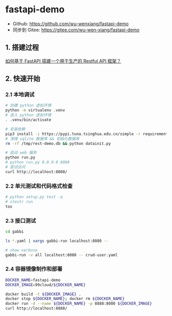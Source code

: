 # fastapi-demo

- Github: <https://github.com/wu-wenxiang/fastapi-demo>
- 同步到 Gitee: <https://gitee.com/wu-wen-xiang/fastapi-demo>

## 1. 搭建过程

[如何基于 FastAPI 搭建一个用于生产的 Restful API 框架？](doc/how-to-build-fastapi-web-service.md)

## 2. 快速开始

### 2.1 本地调试

```bash
# 创建 python 虚拟环境
python -m virtualenv .venv
# 进入 python 虚拟环境
. .venv/bin/activate

# 安装依赖
pip3 install -i https://pypi.tuna.tsinghua.edu.cn/simple -r requirements.txt
# 清理 sqlite 数据库 && 初始化数据库
rm -rf /tmp/rest-demo.db && python datainit.py

# 启动 web 服务
python run.py
# python run.py 0.0.0.0 8080
# 尝试访问
curl http://localhost:8080/
```

### 2.2 单元测试和代码格式检查

```bash
# python setup.py test -q
# stestr run
tox
```

### 2.3 接口测试

```bash
cd gabbi

ls *.yaml | xargs gabbi-run localhost:8080 --

# show verbose
gabbi-run -v all localhost:8080 -- crud-user.yaml
```

### 2.4 容器镜像制作和部署

```bash
DOCKER_NAME=fastapi-demo
DOCKER_IMAGE=99cloud/${DOCKER_NAME}

docker build -t ${DOCKER_IMAGE} .
docker stop ${DOCKER_NAME}; docker rm ${DOCKER_NAME}
docker run -d --name ${DOCKER_NAME} -p 8888:8080 ${DOCKER_IMAGE}
curl http://localhost:8888/
```
